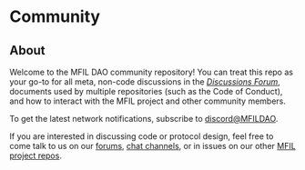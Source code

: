 # Community



## About

Welcome to the MFIL DAO community repository! You can treat this repo as your go-to for all meta, non-code discussions in the [*Discussions Forum*](https://github.com/sghmok/Community/discussions), documents used by multiple repositories (such as the Code of Conduct), and how to interact with the MFIL project and other community members.

To get the latest network notifications, subscribe to [discord@MFILDAO](https://discord.gg/PRDVfgpsku).

If you are interested in discussing code or protocol design, feel free to come talk to us on our [forums](#forums), [chat channels](#chat), or in issues on our other [MFIL project repos](https://github.com/MFILDAO).
